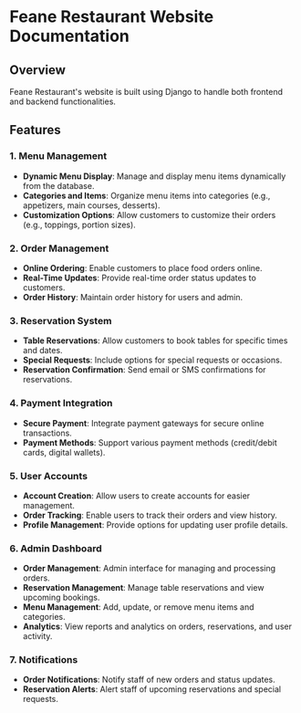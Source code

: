 # Feane Restaurant Website Documentation

## Overview

Feane Restaurant's website is built using Django to handle both frontend and backend functionalities. 

## Features

### 1. Menu Management

- **Dynamic Menu Display**: Manage and display menu items dynamically from the database.
- **Categories and Items**: Organize menu items into categories (e.g., appetizers, main courses, desserts).
- **Customization Options**: Allow customers to customize their orders (e.g., toppings, portion sizes).

### 2. Order Management

- **Online Ordering**: Enable customers to place food orders online.
- **Real-Time Updates**: Provide real-time order status updates to customers.
- **Order History**: Maintain order history for users and admin.

### 3. Reservation System

- **Table Reservations**: Allow customers to book tables for specific times and dates.
- **Special Requests**: Include options for special requests or occasions.
- **Reservation Confirmation**: Send email or SMS confirmations for reservations.

### 4. Payment Integration

- **Secure Payment**: Integrate payment gateways for secure online transactions.
- **Payment Methods**: Support various payment methods (credit/debit cards, digital wallets).

### 5. User Accounts

- **Account Creation**: Allow users to create accounts for easier management.
- **Order Tracking**: Enable users to track their orders and view history.
- **Profile Management**: Provide options for updating user profile details.

### 6. Admin Dashboard

- **Order Management**: Admin interface for managing and processing orders.
- **Reservation Management**: Manage table reservations and view upcoming bookings.
- **Menu Management**: Add, update, or remove menu items and categories.
- **Analytics**: View reports and analytics on orders, reservations, and user activity.

### 7. Notifications

- **Order Notifications**: Notify staff of new orders and status updates.
- **Reservation Alerts**: Alert staff of upcoming reservations and special requests.


